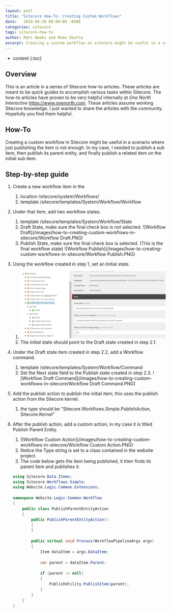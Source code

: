 ```yaml
---
layout: post
title: "Sitecore How-To: Creating Custom Workflows"
date:   2018-09-20 00:00:00 -0500
categories: sitecore
tags: sitecore-how-to
author: Matt Weeks and Mike Skutta
excerpt: Creating a custom workflow in sitecore might be useful in a scenario where just publishing the item is not enough. In my case I needed to publish a sub item, then publish its parent entity, and finally publish a related item on the initial sub item.
---
```


* content
{:toc}

## Overview

This is an article in a series of Sitecore how-to articles. These articles are meant to be quick guides to accomplish various tasks within Sitecore. The how-to articles have proven to be very helpful internally at *One North Interactive* https://www.onenorth.com.  These articles assume working Sitecore knowledge. I just wanted to share the articles with the community. Hopefully you find them helpful.

## How-To

Creating a custom workflow in Sitecore might be useful in a scenario where just publishing the item is not enough. In my case, I needed to publish a sub item, then publish its parent entity, and finally publish a related item on the initial sub item.

## Step-by-step guide

1. Create a new workflow item in the 
    1. location /sitecore/system/Workflows/
    1. template /sitecore/templates/System/Workflow/Workflow
1. Under that item, add two workflow states.
    1. template /sitecore/templates/System/Workflow/State
    1. Draft State, make sure the final check box is not selected. ![Workflow Draft](/images/how-to-creating-custom-workflows-in-sitecore/Workflow Draft.PNG)
    1. Publish State, make sure the final check box is selected. (This is the final workflow state) ![Workflow Publish](/images/how-to-creating-custom-workflows-in-sitecore/Workflow Publish.PNG)
1. Using the workflow created in step 1, set an Initial state.
    1. ![Workflow](/images/how-to-creating-custom-workflows-in-sitecore/Workflow.PNG)
    1. The initial state should point to the Draft state created in step 2.1.
1. Under the Draft state item created in step 2.2, add a Workflow command.
    1. template /sitecore/templates/System/Workflow/Command
    1. Set the Next state field to the Publish state created in step 2.3. ![Workflow Draft Command](/images/how-to-creating-custom-workflows-in-sitecore/Workflow Draft Command.PNG)
1. Add the publish action to publish the initial item; this uses the publish action from the Sitecore kernel.
    1. the type should be "Sitecore.Workflows.Simple.PublishAction, Sitecore.Kernel"
1. After the publish action, add a custom action; in my case it is titled Publish Parent Entity.
    1. ![Workflow Custom Action](/images/how-to-creating-custom-workflows-in-sitecore/Workflow Custom Action.PNG)
    1. Notice the Type string is set to a class contained in the website project.
    1. The code below gets the item being published, it then finds its parent item and publishes it.

    ```c#
    using Sitecore.Data.Items;
    using Sitecore.Workflows.Simple;
    using Website.Logic.Common.Extensions;
    
    namespace Website.Logic.Common.Workflow
    {
        public class PublishParentEntityAction
        {
            public PublishParentEntityAction()
            {
            }
    
            public virtual void Process(WorkflowPipelineArgs args)
            {
                Item dataItem = args.DataItem;
    
                var parent = dataItem.Parent;
                
                if (parent != null)
                {
                    PublishUtility.PublishItem(parent);                   
                }
            }
        }
    }
    ```